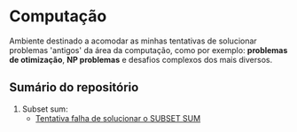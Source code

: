 # Computação

Ambiente destinado a acomodar as minhas tentativas de solucionar problemas 'antigos' da área da computação, como por exemplo: **problemas de otimização**, **NP problemas** e desafios complexos dos mais diversos.


## Sumário do repositório

1. Subset sum:
   * [Tentativa falha de solucionar o SUBSET SUM](https://github.com/ericrodriguesfer/Academico/tree/master/computacao/subset_sum)


